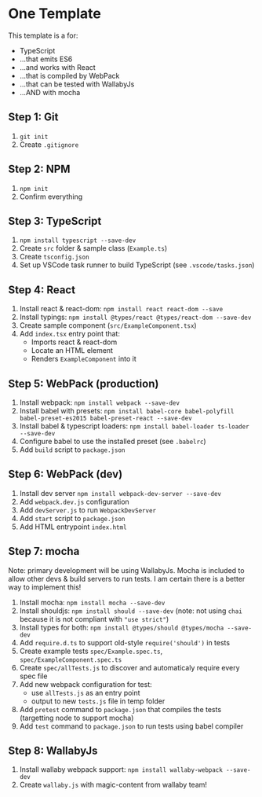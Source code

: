 # One Template

This template is a for:

* TypeScript
* ...that emits ES6
* ...and works with React
* ...that is compiled by WebPack
* ...that can be tested with WallabyJs
* ...AND with mocha

## Step 1: Git

1. `git init`
2. Create `.gitignore`

## Step 2: NPM

1. `npm init`
2. Confirm everything

## Step 3: TypeScript

1. `npm install typescript --save-dev`
2. Create `src` folder & sample class (`Example.ts`)
3. Create `tsconfig.json`
4. Set up VSCode task runner to build TypeScript (see `.vscode/tasks.json`)

## Step 4: React

1. Install react & react-dom: `npm install react react-dom --save`
2. Install typings: `npm install @types/react @types/react-dom --save-dev`
3. Create sample component (`src/ExampleComponent.tsx`)
4. Add `index.tsx` entry point that: 
   - Imports react & react-dom
   - Locate an HTML element
   - Renders `ExampleComponent` into it

## Step 5: WebPack (production)

1. Install webpack: `npm install webpack --save-dev`
2. Install babel with presets: `npm install babel-core babel-polyfill babel-preset-es2015 babel-preset-react --save-dev`
3. Install babel & typescript loaders: `npm install babel-loader ts-loader --save-dev`
4. Configure babel to use the installed preset (see `.babelrc`)
5. Add `build` script to `package.json`

## Step 6: WebPack (dev)

1. Install dev server `npm install webpack-dev-server --save-dev`
2. Add `webpack.dev.js` configuration
2. Add `devServer.js` to run `WebpackDevServer`
3. Add `start` script to `package.json`
4. Add HTML entrypoint `index.html`

## Step 7: mocha

Note: primary development will be using WallabyJs.  Mocha is included to allow
other devs & build servers to run tests.  I am certain there is a better way
to implement this!

1. Install mocha: `npm install mocha --save-dev`
2. Install shouldjs: `npm install should --save-dev` (note: not using `chai` because it is not compliant with `"use strict"`)
3. Install types for both: `npm install @types/should @types/mocha --save-dev`
4. Add `require.d.ts` to support old-style `require('should')` in tests
5. Create example tests `spec/Example.spec.ts`, `spec/ExampleComponent.spec.ts`
6. Create `spec/allTests.js` to discover and automaticaly require every spec file
7. Add new webpack configuration for test:
   - use `allTests.js` as an entry point
   - output to new `tests.js` file in temp folder
8. Add `pretest` command to `package.json` that compiles the tests (targetting node to support mocha)
9. Add `test` command to `package.json` to run tests using babel compiler

## Step 8: WallabyJs

1. Install wallaby webpack support: `npm install wallaby-webpack --save-dev`
1. Create `wallaby.js` with magic-content from wallaby team!